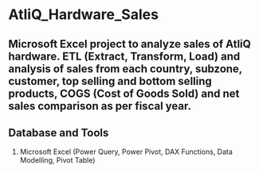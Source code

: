 # AtliQ_Hardware_Sales
Microsoft Excel project to analyze sales of AtliQ hardware. ETL (Extract, Transform, Load) and analysis of sales from each country, subzone, customer, top selling and bottom selling products, COGS (Cost of Goods Sold) and net sales comparison as per fiscal year.
--------------------------------------------------------------------------------------------------------------------------------------------------------------------------

Database and Tools
------------------
1) Microsoft Excel (Power Query, Power Pivot, DAX Functions, Data Modelling, Pivot Table)
